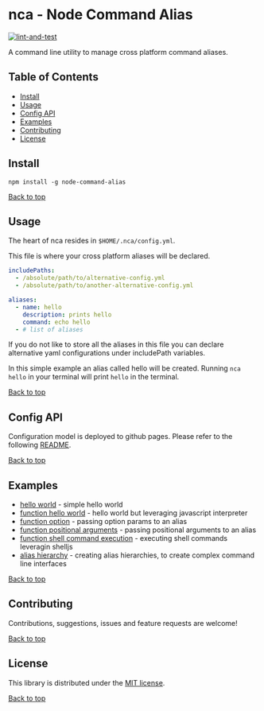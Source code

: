 # nca - Node Command Alias

[![lint-and-test](https://github.com/FlamingTuri/nca/actions/workflows/lint-and-test.yml/badge.svg)](https://github.com/FlamingTuri/nca/actions/workflows/lint-and-test.yml)

A command line utility to manage cross platform command aliases.


## Table of Contents

- [Install](#Install)
- [Usage](#Usage)
- [Config API](#Config-API)
- [Examples](#Examples)
- [Contributing](#Contributing)
- [License](#License)


## Install

```
npm install -g node-command-alias
```

[Back to top](#nca---Node-Command-Alias)


## Usage

The heart of nca resides in `$HOME/.nca/config.yml`.

This file is where your cross platform aliases will be declared.

```yaml
includePaths:
  - /absolute/path/to/alternative-config.yml
  - /absolute/path/to/another-alternative-config.yml

aliases:
  - name: hello
    description: prints hello
    command: echo hello
  - # list of aliases
```

If you do not like to store all the aliases in this file you can declare alternative yaml configurations under includePath variables.

In this simple example an alias called hello will be created.
Running `nca hello` in your terminal will print `hello` in the terminal.

[Back to top](#nca---Node-Command-Alias)


## Config API

Configuration model is deployed to github pages. Please refer to the following [README](https://github.com/FlamingTuri/nca/blob/gh-pages/README.md).

[Back to top](#nca---Node-Command-Alias)


## Examples

- [hello world](https://github.com/FlamingTuri/nca/blob/main/examples/hello-world.md) - simple hello world
- [function hello world](https://github.com/FlamingTuri/nca/blob/main/examples/function-hello-world.md) - hello world but leveraging javascript interpreter
- [function option](https://github.com/FlamingTuri/nca/blob/main/examples/function-option-param.md) - passing option params to an alias
- [function positional arguments](https://github.com/FlamingTuri/nca/blob/main/examples/function-positional-arguments.md) - passing positional arguments to an alias
- [function shell command execution](https://github.com/FlamingTuri/nca/blob/main/examples/shell-command-execution.md) - executing shell commands leveragin shelljs
- [alias hierarchy](https://github.com/FlamingTuri/nca/blob/main/examples/alias-hierarchy.md) - creating alias hierarchies, to create complex command line interfaces

[Back to top](#nca---Node-Command-Alias)


## Contributing

Contributions, suggestions, issues and feature requests are welcome!

[Back to top](#nca---Node-Command-Alias)


## License

This library is distributed under the [MIT license](LICENSE).

[Back to top](#nca---Node-Command-Alias)

